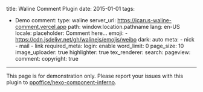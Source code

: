 title: Waline Comment Plugin
date: 2015-01-01
tags:
- Demo
comment:
    type: waline
    server_url: https://icarus-waline-comment.vercel.app
    path: window.location.pathname
    lang: en-US
    locale:
        placeholder: Comment here...
    emoji:
        - https://cdn.jsdelivr.net/gh/walinejs/emojis/weibo
    dark: auto
    meta:
        - nick
        - mail
        - link
    required_meta:
    login: enable
    word_limit: 0
    page_size: 10
    image_uploader: true
    highlighter: true
    tex_renderer:
    search:
    pageview:
    comment:
    copyright: true
---

<article class="message message-immersive is-warning">
<div class="message-body">
<i class="fas fa-exclamation-triangle mr-2"></i>This page is for demonstration only.
Please report your issues with this plugin to 
<a href="https://github.com/ppoffice/hexo-component-inferno">ppoffice/hexo-component-inferno</a>.
</div>
</article>
